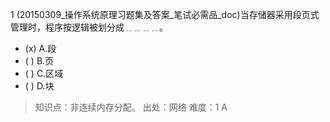 1
(20150309_操作系统原理习题集及答案_笔试必需品_doc)当存储器采用段页式管理时，程序按逻辑被划分成﹎﹎﹎﹎。
- (x) A.段 
- ( ) B.页 
- ( ) C.区域 
- ( ) D.块

> 知识点：非连续内存分配。
> 出处：网络
> 难度：1
> A
